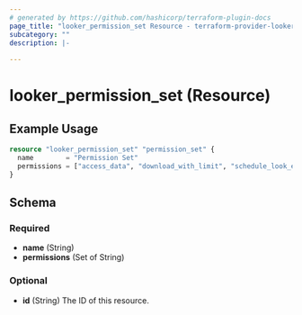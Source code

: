 ```yaml
---
# generated by https://github.com/hashicorp/terraform-plugin-docs
page_title: "looker_permission_set Resource - terraform-provider-looker"
subcategory: ""
description: |-
  
---
```


# looker_permission_set (Resource)



## Example Usage

```terraform
resource "looker_permission_set" "permission_set" {
  name        = "Permission Set"
  permissions = ["access_data", "download_with_limit", "schedule_look_emails", "schedule_external_look_emails", "see_user_dashboards"]
}
```

<!-- schema generated by tfplugindocs -->
## Schema

### Required

- **name** (String)
- **permissions** (Set of String)

### Optional

- **id** (String) The ID of this resource.


